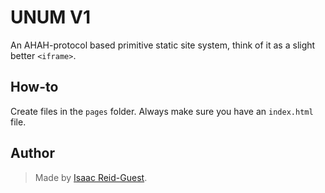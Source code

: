 UNUM V1
==========

An AHAH-protocol based primitive static site system, think of it as a slight better `<iframe>`.

## How-to

Create files in the `pages` folder. Always make sure you have an `index.html` file.

## Author

>Made by [Isaac Reid-Guest](http://isaacrg.github.com).
